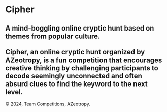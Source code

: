 # Cipher
 
 
A mind-boggling online cryptic hunt based on themes from popular culture.<br/><br/>
 Cipher, an online cryptic hunt organized by AZeotropy, is a fun competition that
encourages creative thinking by challenging participants to decode seemingly
unconnected and often absurd clues to find the keyword to the next level.
 ---

&copy; 2024, Team Competitions, AZeotropy.
